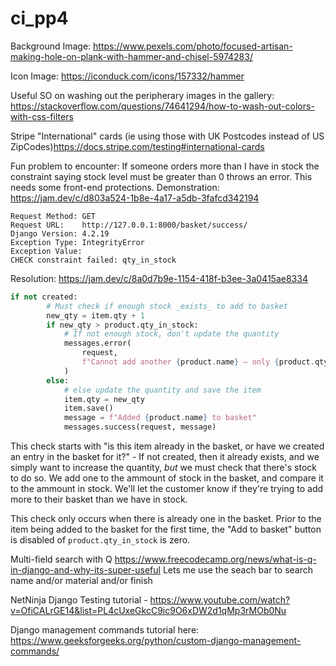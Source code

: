 # ci_pp4


Background Image: https://www.pexels.com/photo/focused-artisan-making-hole-on-plank-with-hammer-and-chisel-5974283/

Icon Image: https://iconduck.com/icons/157332/hammer

Useful SO on washing out the peripherary images in the gallery: https://stackoverflow.com/questions/74641294/how-to-wash-out-colors-with-css-filters

Stripe "International" cards (ie using those with UK Postcodes instead of US ZipCodes)https://docs.stripe.com/testing#international-cards


Fun problem to encounter: If someone orders more than I have in stock the constraint saying stock level must be greater than 0 throws an error. This needs some front-end protections.
Demonstration: https://jam.dev/c/d803a524-1b8e-4a17-a5db-3fafcd342194
```
Request Method:	GET
Request URL:	http://127.0.0.1:8000/basket/success/
Django Version:	4.2.19
Exception Type:	IntegrityError
Exception Value:	
CHECK constraint failed: qty_in_stock
```
Resolution: 
https://jam.dev/c/8a0d7b9e-1154-418f-b3ee-3a0415ae8334

``` Python
if not created:
        # Must check if enough stock _exists_ to add to basket
        new_qty = item.qty + 1
        if new_qty > product.qty_in_stock:
            # If not enough stock, don't update the quantity
            messages.error(
                request,
                f"Cannot add another {product.name} — only {product.qty_in_stock} in stock."
            )
        else:
            # else update the quantity and save the item
            item.qty = new_qty
            item.save()
            message = f"Added {product.name} to basket"
            messages.success(request, message)
```

This check starts with "is this item already in the basket, or have we created an entry in the basket for it?" - If not created, then it already exists, and we simply want to increase the quantity, _but_ we must check that there's stock to do so. We add one to the ammount of stock in the basket, and compare it to the ammount in stock. We'll let the customer know if they're trying to add more to their basket than we have in stock.

This check only occurs when there is already one in the basket. Prior to the item being added to the basket for the first time, the "Add to basket" button is disabled of `product.qty_in_stock` is zero.

Multi-field search with Q
https://www.freecodecamp.org/news/what-is-q-in-django-and-why-its-super-useful
Lets me use the seach bar to search name and/or material and/or finish

NetNinja Django Testing tutorial - https://www.youtube.com/watch?v=OfiCALrGE14&list=PL4cUxeGkcC9ic9O6xDW2d1qMp3rMOb0Nu

Django management commands tutorial here: https://www.geeksforgeeks.org/python/custom-django-management-commands/ 
